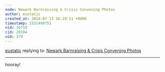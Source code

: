 ```yaml
---
node: Newark Barnraising & Crisis Convening Photos
author: eustatic
created_at: 2018-07-13 16:19:11 +0000
timestamp: 1531498751
nid: 16710
cid: 20104
uid: 379
---
```




[eustatic](../profile/eustatic) replying to: [Newark Barnraising & Crisis Convening Photos](../notes/bronwen/07-12-2018/newark-barnraising-crisis-convening-photos)

----
hooray!